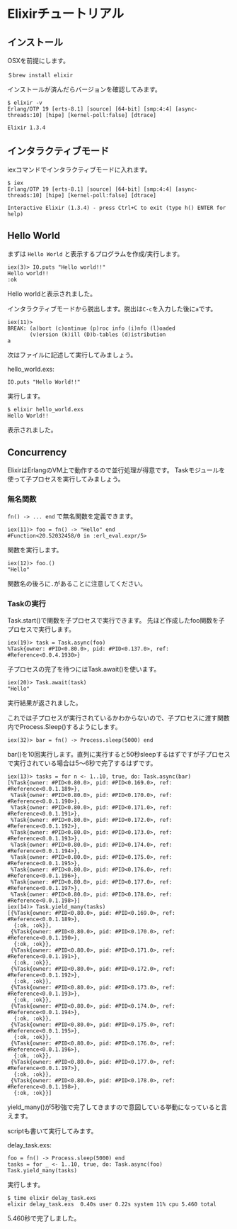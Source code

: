 # Elixirチュートリアル

## インストール

OSXを前提にします。

```
＄brew install elixir
```

インストールが済んだらバージョンを確認してみます。

```
$ elixir -v
Erlang/OTP 19 [erts-8.1] [source] [64-bit] [smp:4:4] [async-threads:10] [hipe] [kernel-poll:false] [dtrace]

Elixir 1.3.4
```

## インタラクティブモード

iexコマンドでインタラクティブモードに入れます。


```
$ iex
Erlang/OTP 19 [erts-8.1] [source] [64-bit] [smp:4:4] [async-threads:10] [hipe] [kernel-poll:false] [dtrace]

Interactive Elixir (1.3.4) - press Ctrl+C to exit (type h() ENTER for help)
```

## Hello World

まずは `Hello World` と表示するプログラムを作成/実行します。

```
iex(3)> IO.puts "Hello world!!"
Hello world!!
:ok

```

Hello worldと表示されました。

インタラクティブモードから脱出します。脱出は`C-c`を入力した後に`a`です。

```
iex(11)>
BREAK: (a)bort (c)ontinue (p)roc info (i)nfo (l)oaded
       (v)ersion (k)ill (D)b-tables (d)istribution
a

```

次はファイルに記述して実行してみましょう。

hello_world.exs:

```
IO.puts "Hello World!!"
```

実行します。

```
$ elixir hello_world.exs
Hello World!!
```

表示されました。


## Concurrency

ElixirはErlangのVM上で動作するので並行処理が得意です。
Taskモジュールを使って子プロセスを実行してみましょう。

### 無名関数

`fn() -> ... end` で無名関数を定義できます。

```
iex(11)> foo = fn() -> "Hello" end
#Function<20.52032458/0 in :erl_eval.expr/5>
```

関数を実行します。

```
iex(12)> foo.()
"Hello"
```

関数名の後ろに`.`があることに注意してください。


### Taskの実行

Task.start()で関数を子プロセスで実行できます。
先ほど作成したfoo関数を子プロセスで実行します。

```
iex(19)> task = Task.async(foo)
%Task{owner: #PID<0.80.0>, pid: #PID<0.137.0>, ref: #Reference<0.0.4.1930>}
```

子プロセスの完了を待つにはTask.await()を使います。

```
iex(20)> Task.await(task)
"Hello"
```

実行結果が返されました。

これでは子プロセスが実行されているかわからないので、子プロセスに渡す関数内でProcess.Sleep()するようにします。

```
iex(32)> bar = fn() -> Process.sleep(5000) end
```

bar()を10回実行します。直列に実行すると50秒sleepするはずですが子プロセスで実行されている場合は5〜6秒で完了するはずです。

```
iex(13)> tasks = for n <- 1..10, true, do: Task.async(bar)
[%Task{owner: #PID<0.80.0>, pid: #PID<0.169.0>, ref: #Reference<0.0.1.189>},
 %Task{owner: #PID<0.80.0>, pid: #PID<0.170.0>, ref: #Reference<0.0.1.190>},
 %Task{owner: #PID<0.80.0>, pid: #PID<0.171.0>, ref: #Reference<0.0.1.191>},
 %Task{owner: #PID<0.80.0>, pid: #PID<0.172.0>, ref: #Reference<0.0.1.192>},
 %Task{owner: #PID<0.80.0>, pid: #PID<0.173.0>, ref: #Reference<0.0.1.193>},
 %Task{owner: #PID<0.80.0>, pid: #PID<0.174.0>, ref: #Reference<0.0.1.194>},
 %Task{owner: #PID<0.80.0>, pid: #PID<0.175.0>, ref: #Reference<0.0.1.195>},
 %Task{owner: #PID<0.80.0>, pid: #PID<0.176.0>, ref: #Reference<0.0.1.196>},
 %Task{owner: #PID<0.80.0>, pid: #PID<0.177.0>, ref: #Reference<0.0.1.197>},
 %Task{owner: #PID<0.80.0>, pid: #PID<0.178.0>, ref: #Reference<0.0.1.198>}]
iex(14)> Task.yield_many(tasks)
[{%Task{owner: #PID<0.80.0>, pid: #PID<0.169.0>, ref: #Reference<0.0.1.189>},
  {:ok, :ok}},
 {%Task{owner: #PID<0.80.0>, pid: #PID<0.170.0>, ref: #Reference<0.0.1.190>},
  {:ok, :ok}},
 {%Task{owner: #PID<0.80.0>, pid: #PID<0.171.0>, ref: #Reference<0.0.1.191>},
  {:ok, :ok}},
 {%Task{owner: #PID<0.80.0>, pid: #PID<0.172.0>, ref: #Reference<0.0.1.192>},
  {:ok, :ok}},
 {%Task{owner: #PID<0.80.0>, pid: #PID<0.173.0>, ref: #Reference<0.0.1.193>},
  {:ok, :ok}},
 {%Task{owner: #PID<0.80.0>, pid: #PID<0.174.0>, ref: #Reference<0.0.1.194>},
  {:ok, :ok}},
 {%Task{owner: #PID<0.80.0>, pid: #PID<0.175.0>, ref: #Reference<0.0.1.195>},
  {:ok, :ok}},
 {%Task{owner: #PID<0.80.0>, pid: #PID<0.176.0>, ref: #Reference<0.0.1.196>},
  {:ok, :ok}},
 {%Task{owner: #PID<0.80.0>, pid: #PID<0.177.0>, ref: #Reference<0.0.1.197>},
  {:ok, :ok}},
 {%Task{owner: #PID<0.80.0>, pid: #PID<0.178.0>, ref: #Reference<0.0.1.198>},
  {:ok, :ok}}]
```

yield_many()が5秒強で完了してきますので意図している挙動になっていると言えます。

scriptも書いて実行してみます。


delay_task.exs:

```
foo = fn() -> Process.sleep(5000) end
tasks = for _ <- 1..10, true, do: Task.async(foo)
Task.yield_many(tasks)
```

実行します。

```
$ time elixir delay_task.exs
elixir delay_task.exs  0.40s user 0.22s system 11% cpu 5.460 total
```

5.460秒で完了しました。
